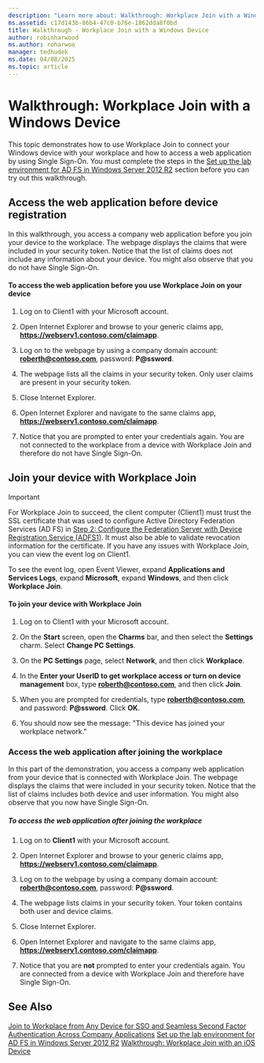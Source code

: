 ```yaml
---
description: "Learn more about: Walkthrough: Workplace Join with a Windows Device"
ms.assetid: c17d143b-86b4-47c0-b76e-1862dda8f0bd
title: Walkthrough - Workplace Join with a Windows Device
author: robinharwood
ms.author: roharwoo
manager: tedhudek
ms.date: 04/08/2025
ms.topic: article
---
```


# Walkthrough: Workplace Join with a Windows Device

This topic demonstrates how to use Workplace Join to connect your Windows device with your workplace and how to access a web application by using Single Sign-On. You must complete the steps in the [Set up the lab environment for AD FS in Windows Server 2012 R2](../deployment/Set-up-the-lab-environment-for-AD-FS-in-Windows-Server-2012-R2.md) section before you can try out this walkthrough.

## Access the web application before device registration
In this walkthrough, you access a company web application before you join your device to the workplace. The webpage displays the claims that were included in your security token. Notice that the list of claims does not include any information about your device. You might also observe that you do not have Single Sign-On.

#### To access the web application before you use Workplace Join on your device

1. Log on to Client1 with your Microsoft account.

2. Open Internet Explorer and browse to your generic claims app, **https://webserv1.contoso.com/claimapp**.

3. Log on to the webpage by using a company domain account: <strong>roberth@contoso.com</strong>, password: <strong>P@ssword</strong>.

4. The webpage lists all the claims in your security token. Only user claims are present in your security token.

5. Close Internet Explorer.

6. Open Internet Explorer and navigate to the same claims app, **https://webserv1.contoso.com/claimapp**.

7. Notice that you are prompted to enter your credentials again. You are not connected to the workplace from a device with Workplace Join and therefore do not have Single Sign-On.

## Join your device with Workplace Join

> [!IMPORTANT]
> For Workplace Join to succeed, the client computer (Client1) must trust the SSL certificate that was used to configure Active Directory Federation Services (AD FS) in [Step 2: Configure the Federation Server with Device Registration Service (ADFS1)](../deployment/Set-up-the-lab-environment-for-AD-FS-in-Windows-Server-2012-R2.md#BKMK_4). It must also be able to validate revocation information for the certificate. If you have any issues with Workplace Join, you can view the event log on Client1.
>
> To see the event log, open Event Viewer, expand **Applications and Services Logs**, expand **Microsoft**, expand **Windows**, and then click **Workplace Join**.

#### To join your device with Workplace Join

1. Log on to Client1 with your Microsoft account.

2. On the **Start** screen, open the **Charms** bar, and then select the **Settings** charm. Select **Change PC Settings**.

3. On the **PC Settings** page, select **Network**, and then click **Workplace**.

4. In the **Enter your UserID to get workplace access or turn on device management** box, type <strong>roberth@contoso.com</strong>, and then click **Join**.

5. When you are prompted for credentials, type <strong>roberth@contoso.com</strong>, and password: <strong>P@ssword</strong>. Click **OK**.

6. You should now see the message: "This device has joined your workplace network."

### Access the web application after joining the workplace
In this part of the demonstration, you access a company web application from your device that is connected with Workplace Join. The webpage displays the claims that were included in your security token. Notice that the list of claims includes both device and user information. You might also observe that you now have Single Sign-On.

##### To access the web application after joining the workplace

1. Log on to **Client1** with your Microsoft account.

2. Open Internet Explorer and browse to your generic claims app, **https://webserv1.contoso.com/claimapp**.

3. Log on to the webpage by using a company domain account: <strong>roberth@contoso.com</strong>, password: <strong>P@ssword</strong>.

4. The webpage lists claims in your security token. Your token contains both user and device claims.

5. Close Internet Explorer.

6. Open Internet Explorer and navigate to the same claims app, **https://webserv1.contoso.com/claimapp**.

7. Notice that you are **not** prompted to enter your credentials again. You are connected from a device with Workplace Join and therefore have Single Sign-On.

## See Also
[Join to Workplace from Any Device for SSO and Seamless Second Factor Authentication Across Company Applications](Join-to-Workplace-from-Any-Device-for-SSO-and-Seamless-Second-Factor-Authentication-Across-Company-Applications.md)
[Set up the lab environment for AD FS in Windows Server 2012 R2](../deployment/Set-up-the-lab-environment-for-AD-FS-in-Windows-Server-2012-R2.md)
[Walkthrough: Workplace Join with an iOS Device](Walkthrough--Workplace-Join-with-an-iOS-Device.md)



